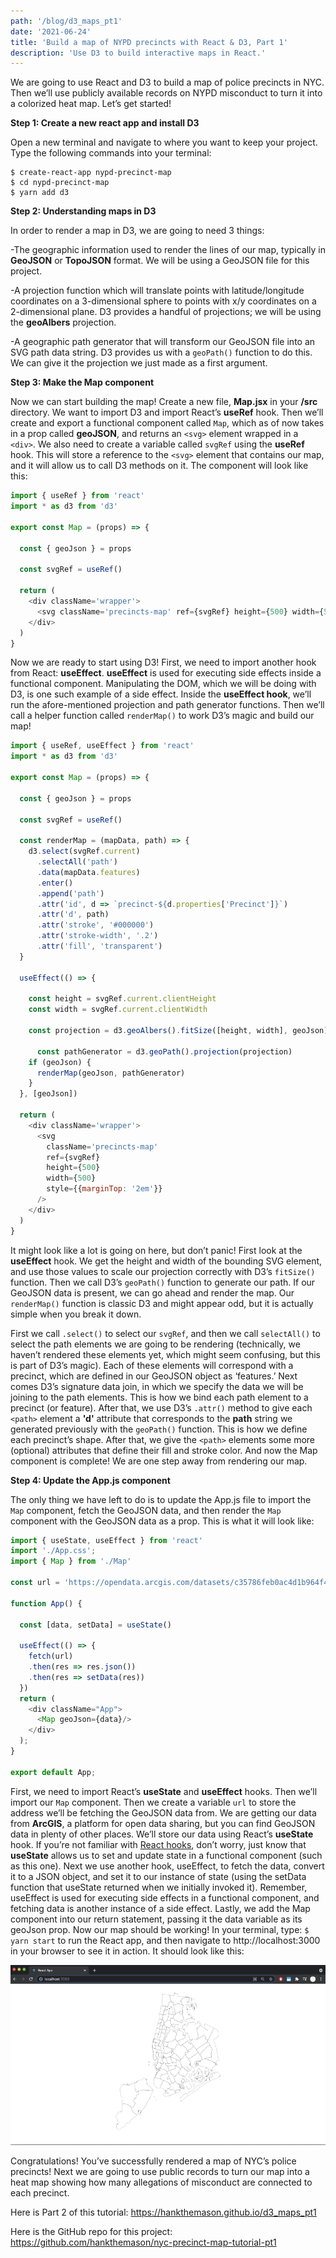 ```yaml
---
path: '/blog/d3_maps_pt1'
date: '2021-06-24'
title: 'Build a map of NYPD precincts with React & D3, Part 1'
description: 'Use D3 to build interactive maps in React.'
---
```

We are going to use React and D3 to build a map of police precincts in NYC. Then we’ll use publicly available records on NYPD misconduct to turn it into a colorized heat map. Let’s get started!

**Step 1: Create a new react app and install D3**

Open a new terminal and navigate to where you want to keep your project. Type the following commands into your terminal:

<div class="console">

```console
$ create-react-app nypd-precinct-map
$ cd nypd-precinct-map
$ yarn add d3
```

</div>

**Step 2: Understanding maps in D3**


In order to render a map in D3, we are going to need 3 things:


-The geographic information used to render the lines of our map, typically in **GeoJSON** or **TopoJSON** format. We will be using a GeoJSON file for this project.

-A projection function which will translate points with latitude/longitude coordinates on a 3-dimensional sphere to points with x/y coordinates on a 2-dimensional plane. D3 provides a handful of projections; we will be using the **geoAlbers** projection.

-A geographic path generator that will transform our GeoJSON file into an SVG path data string. D3 provides us with a `geoPath()` function to do this. We can give it the projection we just made as a first argument.

**Step 3: Make the Map component**

Now we can start building the map! Create a new file, **Map.jsx** in your **/src** directory. We want to import D3 and import React’s **useRef** hook. Then we’ll create and export a functional component called `Map`, which as of now takes in a prop called **geoJSON**, and returns an `<svg>` element wrapped in a `<div>`. We also need to create a variable called `svgRef` using the **useRef** hook. This will store a reference to the `<svg>` element that contains our map, and it will allow us to call D3 methods on it. The component will look like this:

```javascript
import { useRef } from 'react'
import * as d3 from 'd3'

export const Map = (props) => {

  const { geoJson } = props

  const svgRef = useRef()

  return (
    <div className='wrapper'>
      <svg className='precincts-map' ref={svgRef} height={500} width={500} />
    </div>
  )
}
```

Now we are ready to start using D3! First, we need to import another hook from React: **useEffect**. **useEffect** is used for executing side effects inside a functional component. Manipulating the DOM, which we will be doing with D3, is one such example of a side effect. Inside the **useEffect hook**, we’ll run the afore-mentioned projection and path generator functions. Then we’ll call a helper function called `renderMap()` to work D3’s magic and build our map!

```javascript
import { useRef, useEffect } from 'react'
import * as d3 from 'd3'

export const Map = (props) => {

  const { geoJson } = props

  const svgRef = useRef()

  const renderMap = (mapData, path) => {
    d3.select(svgRef.current)
      .selectAll('path')
      .data(mapData.features)
      .enter()
      .append('path')
      .attr('id', d => `precinct-${d.properties['Precinct']}`)
      .attr('d', path)
      .attr('stroke', '#000000')
      .attr('stroke-width', '.2')
      .attr('fill', 'transparent')
  }
  
  useEffect(() => {

    const height = svgRef.current.clientHeight
    const width = svgRef.current.clientWidth

    const projection = d3.geoAlbers().fitSize([height, width], geoJson)

	  const pathGenerator = d3.geoPath().projection(projection) 
    if (geoJson) {
      renderMap(geoJson, pathGenerator)
    }
  }, [geoJson])

  return (
    <div className='wrapper'>
      <svg 
        className='precincts-map' 
        ref={svgRef} 
        height={500} 
        width={500}
        style={{marginTop: '2em'}}
      />
    </div>
  )
}
```

It might look like a lot is going on here, but don’t panic! First look at the **useEffect** hook. We get the height and width of the bounding SVG element, and use those values to scale our projection correctly with D3’s `fitSize()` function. Then we call D3’s `geoPath()` function to generate our path. If our GeoJSON data is present, we can go ahead and render the map. Our `renderMap()` function is classic D3 and might appear odd, but it is actually simple when you break it down.

First we call `.select()` to select our `svgRef`, and then we call `selectAll()` to select the path elements we are going to be rendering (technically, we haven’t rendered these elements yet, which might seem confusing, but this is part of D3’s magic). Each of these elements will correspond with a precinct, which are defined in our GeoJSON object as ‘features.’ Next comes D3’s signature data join, in which we specify the data we will be joining to the path elements. This is how we bind each path element to a precinct (or feature). After that, we use D3’s `.attr()` method to give each `<path>` element a **'d'** attribute that corresponds to the **path** string we generated previously with the `geoPath()` function. This is how we define each precinct’s shape. After that, we give the `<path>` elements some more (optional) attributes that define their fill and stroke color. And now the Map component is complete! We are one step away from rendering our map.

**Step 4: Update the App.js component**

The only thing we have left to do is to update the App.js file to import the `Map` component, fetch the GeoJSON data, and then render the `Map` component with the GeoJSON data as a prop. This is what it will look like:

```javascript
import { useState, useEffect } from 'react'
import './App.css';
import { Map } from './Map'

const url = 'https://opendata.arcgis.com/datasets/c35786feb0ac4d1b964f41f874f151c1_0.geojson'

function App() {

  const [data, setData] = useState()

  useEffect(() => {
    fetch(url)
    .then(res => res.json())
    .then(res => setData(res))
  })
  return (
    <div className="App">
      <Map geoJson={data}/>
    </div>
  );
}

export default App;
```

First, we need to import React’s **useState** and **useEffect** hooks. Then we’ll import our `Map` component. Then we create a variable `url` to store the address we’ll be fetching the GeoJSON data from. We are getting our data from **ArcGIS**, a platform for open data sharing, but you can find GeoJSON data in plenty of other places. We’ll store our data using React’s **useState** hook. If you’re not familiar with [React hooks](https://reactjs.org/docs/hooks-state.html), don’t worry, just know that **useState** allows us to set and update state in a functional component (such as this one). Next we use another hook, useEffect, to fetch the data, convert it to a JSON object, and set it to our instance of state (using the setData function that useState returned when we initially invoked it). Remember, useEffect is used for executing side effects in a functional component, and fetching data is another instance of a side effect. Lastly, we add the Map component into our return statement, passing it the data variable as its geoJson prop. Now our map should be working! In your terminal, type: `$ yarn start` to run the React app, and then navigate to http://localhost:3000 in your browser to see it in action. It should look like this:

![basic map rendering](./bw_map.png)

Congratulations! You’ve successfully rendered a map of NYC’s police precincts! Next we are going to use public records to turn our map into a heat map showing how many allegations of misconduct are connected to each precinct.

Here is Part 2 of this tutorial: https://hankthemason.github.io/d3_maps_pt1

Here is the GitHub repo for this project: https://github.com/hankthemason/nyc-precinct-map-tutorial-pt1

